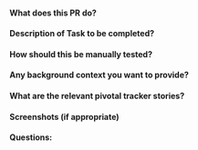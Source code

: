 #### What does this PR do?


#### Description of Task to be completed?


#### How should this be manually tested?


#### Any background context you want to provide?


#### What are the relevant pivotal tracker stories? 


#### Screenshots (if appropriate)


#### Questions:
